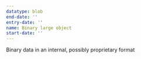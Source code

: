 ```yaml
---
datatype: blob
end-date: ''
entry-date: ''
name: Binary large object
start-date: ''
---
```


Binary data in an internal, possibly proprietary format